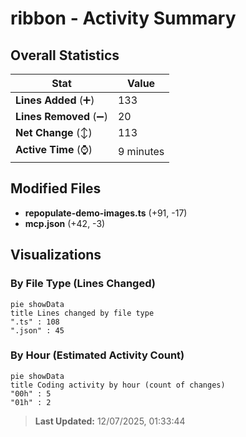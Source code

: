 # ribbon - Activity Summary 

## Overall Statistics

| Stat                   | Value                                                             |
| ---------------------- | ----------------------------------------------------------------- |
| **Lines Added** (➕)   | 133                                          |
| **Lines Removed** (➖) | 20                                        |
| **Net Change** (↕)    | 113                |
| **Active Time** (⌚)   | 9 minutes |


## Modified Files
- **repopulate-demo-images.ts** (+91, -17)
- **mcp.json** (+42, -3)

## Visualizations

### By File Type (Lines Changed)

```mermaid
pie showData
title Lines changed by file type
".ts" : 108
".json" : 45
```

### By Hour (Estimated Activity Count)

```mermaid
pie showData
title Coding activity by hour (count of changes)
"00h" : 5
"01h" : 2
```


> **Last Updated:** 12/07/2025, 01:33:44